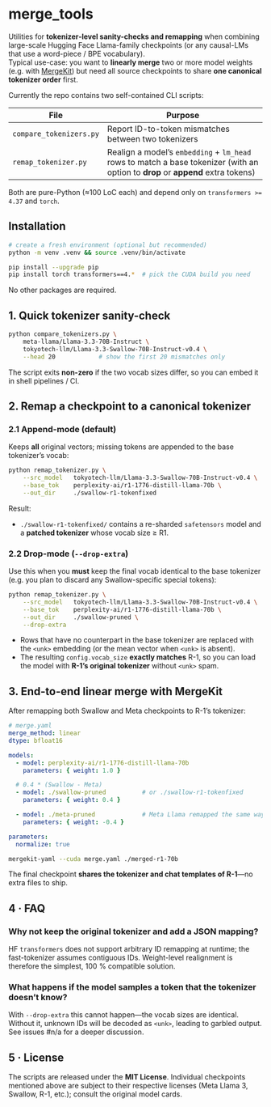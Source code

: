 # merge_tools

Utilities for **tokenizer‐level sanity-checks and remapping** when combining large-scale Hugging Face Llama-family checkpoints (or any causal-LMs that use a word-piece / BPE vocabulary).  
Typical use-case: you want to **linearly merge** two or more model weights (e.g. with [MergeKit](https://github.com/arcee-ai/mergekit)) but need all source checkpoints to share **one canonical tokenizer order** first.

Currently the repo contains two self-contained CLI scripts:

| File | Purpose |
|------|---------|
| `compare_tokenizers.py` | Report ID-to-token mismatches between two tokenizers |
| `remap_tokenizer.py`    | Realign a model’s `embedding` + `lm_head` rows to match a base tokenizer (with an option to **drop** or **append** extra tokens) |

Both are pure-Python (≈100 LoC each) and depend only on `transformers >= 4.37` and `torch`.

## Installation

```bash
# create a fresh environment (optional but recommended)
python -m venv .venv && source .venv/bin/activate

pip install --upgrade pip
pip install torch transformers==4.*  # pick the CUDA build you need
````

No other packages are required.

## 1. Quick tokenizer sanity-check

```bash
python compare_tokenizers.py \
    meta-llama/Llama-3.3-70B-Instruct \
    tokyotech-llm/Llama-3.3-Swallow-70B-Instruct-v0.4 \
    --head 20            # show the first 20 mismatches only
```

The script exits **non-zero** if the two vocab sizes differ, so you can embed it in shell pipelines / CI.

## 2. Remap a checkpoint to a canonical tokenizer

### 2.1 Append-mode (default)

Keeps **all** original vectors; missing tokens are appended to the base tokenizer’s vocab:

```bash
python remap_tokenizer.py \
    --src_model   tokyotech-llm/Llama-3.3-Swallow-70B-Instruct-v0.4 \
    --base_tok    perplexity-ai/r1-1776-distill-llama-70b \
    --out_dir     ./swallow-r1-tokenfixed
```

Result:

* `./swallow-r1-tokenfixed/` contains a re-sharded `safetensors` model and a **patched tokenizer** whose vocab size ≥ R1.

### 2.2 Drop-mode (`--drop-extra`)

Use this when you **must** keep the final vocab identical to the base tokenizer (e.g. you plan to discard any Swallow-specific special tokens):

```bash
python remap_tokenizer.py \
    --src_model   tokyotech-llm/Llama-3.3-Swallow-70B-Instruct-v0.4 \
    --base_tok    perplexity-ai/r1-1776-distill-llama-70b \
    --out_dir     ./swallow-pruned \
    --drop-extra
```

* Rows that have no counterpart in the base tokenizer are replaced with the `<unk>` embedding (or the mean vector when `<unk>` is absent).
* The resulting `config.vocab_size` **exactly matches** R-1, so you can load the model with **R-1’s original tokenizer** without `<unk>` spam.

## 3. End-to-end linear merge with MergeKit

After remapping both Swallow and Meta checkpoints to R-1’s tokenizer:

```yaml
# merge.yaml
merge_method: linear
dtype: bfloat16

models:
  - model: perplexity-ai/r1-1776-distill-llama-70b
    parameters: { weight: 1.0 }

  # 0.4 * (Swallow - Meta)
  - model: ./swallow-pruned          # or ./swallow-r1-tokenfixed
    parameters: { weight: 0.4 }

  - model: ./meta-pruned             # Meta Llama remapped the same way
    parameters: { weight: -0.4 }

parameters:
  normalize: true
```

```bash
mergekit-yaml --cuda merge.yaml ./merged-r1-70b
```

The final checkpoint **shares the tokenizer and chat templates of R-1**—no extra files to ship.

## 4 · FAQ

### Why not keep the original tokenizer and add a JSON mapping?
HF `transformers` does not support arbitrary ID remapping at runtime; the fast-tokenizer assumes contiguous IDs. Weight-level realignment is therefore the simplest, 100 % compatible solution.

### What happens if the model samples a token that the tokenizer doesn’t know?
With `--drop-extra` this cannot happen—the vocab sizes are identical. Without it, unknown IDs will be decoded as `<unk>`, leading to garbled output. See issues #n/a for a deeper discussion.

## 5 · License

The scripts are released under the **MIT License**. Individual checkpoints mentioned above are subject to their respective licenses (Meta Llama 3, Swallow, R-1, etc.); consult the original model cards.
